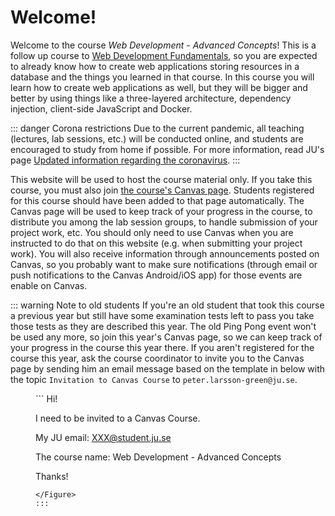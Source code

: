# Welcome!
Welcome to the course *Web Development - Advanced Concepts*! This is a follow up course to [Web Development Fundamentals](../web-development-fundamentals/), so you are expected to already know how to create web applications storing resources in a database and the things you learned in that course. In this course you will learn how to create web applications as well, but they will be bigger and better by using things like a three-layered architecture, dependency injection, client-side JavaScript and Docker.

::: danger Corona restrictions
Due to the current pandemic, all teaching (lectures, lab sessions, etc.) will be conducted online, and students are encouraged to study from home if possible. For more information, read JU's page [Updated information regarding the coronavirus](https://ju.se/en/about-us/jonkoping-university/information-material/updated-information-regarding-the-coronavirus.html).
:::

This website will be used to host the course material only. If you take this course, you must also join [the course's Canvas page](https://ju.instructure.com/courses/3372). Students registered for this course should have been added to that page automatically. The Canvas page will be used to keep track of your progress in the course, to distribute you among the lab session groups, to handle submission of your project work, etc. You should only need to use Canvas when you are instructed to do that on this website (e.g. when submitting your project work). You will also receive information through announcements posted on Canvas, so you probably want to make sure notifications (through email or push notifications to the Canvas Android/iOS app) for those events are enable on Canvas.

::: warning Note to old students
If you're an old student that took this course a previous year but still have some examination tests left to pass you take those tests as they are described this year. The old Ping Pong event won't be used any more, so join this year's Canvas page, so we can keep track of your progress in the course this year there. If you aren't registered for the course this year, ask the course coordinator to invite you to the Canvas page by sending him an email message based on the template in <FigureNumber /> below with the topic `Invitation to Canvas Course` to `peter.larsson-green@ju.se`.

<Figure caption="Template for email message to be invited to a Canvas Course. Replace XXX with your own value.">
```
Hi!

I need to be invited to a Canvas Course.

My JU email:
XXX@student.ju.se

The course name:
Web Development - Advanced Concepts

Thanks!
```
</Figure>
:::